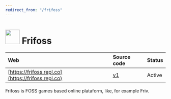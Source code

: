 ```yaml
---
redirect_from: "/frifoss"
---
```


# <img width="45px" src="https://img.frifoss.repl.co/icon.png"> Frifoss

|Web|Source code|Status|
|:--|:--|:--|
|[https://frifoss.repl.co](https://frifoss.repl.co)|[v1](https://github.com/beikvar/frifoss-v1-archive)|Active|

Frifoss is FOSS games based online plataform, like, for example Friv.
